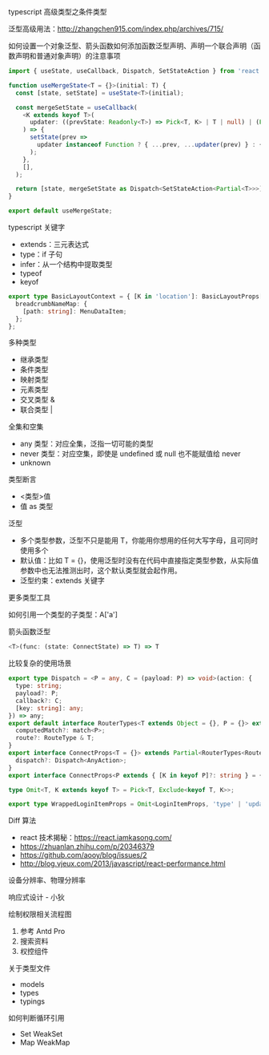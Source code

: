 typescript 高级类型之条件类型

泛型高级用法：http://zhangchen915.com/index.php/archives/715/

如何设置一个对象泛型、箭头函数如何添加函数泛型声明、声明一个联合声明（函数声明和普通对象声明）的注意事项
```ts
import { useState, useCallback, Dispatch, SetStateAction } from 'react';

function useMergeState<T = {}>(initial: T) {
  const [state, setState] = useState<T>(initial);

  const mergeSetState = useCallback(
    <K extends keyof T>(
      updater: ((prevState: Readonly<T>) => Pick<T, K> | T | null) | (Pick<T, K> | T | null),
    ) => {
      setState(prev =>
        updater instanceof Function ? { ...prev, ...updater(prev) } : { ...prev, ...updater },
      );
    },
    [],
  );

  return [state, mergeSetState as Dispatch<SetStateAction<Partial<T>>>] as const;
}

export default useMergeState;

```

typescript 关键字
* extends：三元表达式
* type：if 子句
* infer：从一个结构中提取类型
* typeof
* keyof

```ts
export type BasicLayoutContext = { [K in 'location']: BasicLayoutProps[K] } & {
  breadcrumbNameMap: {
    [path: string]: MenuDataItem;
  };
};
```

多种类型
* 继承类型
* 条件类型
* 映射类型
* 元素类型
* 交叉类型 &
* 联合类型 |

全集和空集
* any 类型：对应全集，泛指一切可能的类型
* never 类型：对应空集，即使是 undefined 或 null 也不能赋值给 never
* unknown

类型断言
* <类型>值
* 值 as 类型

泛型
* 多个类型参数，泛型不只是能用 T，你能用你想用的任何大写字母，且可同时使用多个
* 默认值：比如 T = {}，使用泛型时没有在代码中直接指定类型参数，从实际值参数中也无法推测出时，这个默认类型就会起作用。
* 泛型约束：extends 关键字

更多类型工具

如何引用一个类型的子类型：A['a']

箭头函数泛型
```ts
<T>(func: (state: ConnectState) => T) => T
```

比较复杂的使用场景
```ts
export type Dispatch = <P = any, C = (payload: P) => void>(action: {
  type: string;
  payload?: P;
  callback?: C;
  [key: string]: any;
}) => any;
export default interface RouterTypes<T extends Object = {}, P = {}> extends BasicRouteProps {
  computedMatch?: match<P>;
  route?: RouteType & T;
}
export interface ConnectProps<T = {}> extends Partial<RouterTypes<Route, T>> {
  dispatch?: Dispatch<AnyAction>;
}
export interface ConnectProps<P extends { [K in keyof P]?: string } = {}, S = LocationState> {}

type Omit<T, K extends keyof T> = Pick<T, Exclude<keyof T, K>>;

export type WrappedLoginItemProps = Omit<LoginItemProps, 'type' | 'updateActive'>;

```

Diff 算法
* react 技术揭秘：https://react.iamkasong.com/
* https://zhuanlan.zhihu.com/p/20346379
* https://github.com/aooy/blog/issues/2
* http://blog.vjeux.com/2013/javascript/react-performance.html

设备分辨率、物理分辨率

响应式设计 - 小狄

绘制权限相关流程图
1. 参考 Antd Pro
2. 搜索资料
3. 权控组件

关于类型文件
* models
* types
* typings

如何判断循环引用
* Set WeakSet
* Map WeakMap